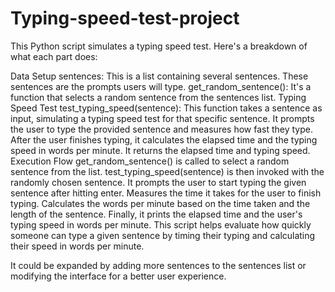# Typing-speed-test-project

This Python script simulates a typing speed test. Here's a breakdown of what each part does:

Data Setup
sentences: This is a list containing several sentences. These sentences are the prompts users will type.
get_random_sentence(): It's a function that selects a random sentence from the sentences list.
Typing Speed Test
test_typing_speed(sentence): This function takes a sentence as input, simulating a typing speed test for that specific sentence.
It prompts the user to type the provided sentence and measures how fast they type.
After the user finishes typing, it calculates the elapsed time and the typing speed in words per minute.
It returns the elapsed time and typing speed.
Execution Flow
get_random_sentence() is called to select a random sentence from the list.
test_typing_speed(sentence) is then invoked with the randomly chosen sentence.
It prompts the user to start typing the given sentence after hitting enter.
Measures the time it takes for the user to finish typing.
Calculates the words per minute based on the time taken and the length of the sentence.
Finally, it prints the elapsed time and the user's typing speed in words per minute.
This script helps evaluate how quickly someone can type a given sentence by timing their typing and calculating their speed in words per minute.

It could be expanded by adding more sentences to the sentences list or modifying the interface for a better user experience.






